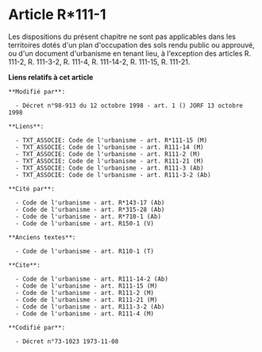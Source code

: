 # Article R*111-1

Les dispositions du présent chapitre ne sont pas applicables dans les territoires dotés d'un plan d'occupation des sols rendu
public ou approuvé, ou d'un document d'urbanisme en tenant lieu, à l'exception des articles R. 111-2, R. 111-3-2, R. 111-4,
R. 111-14-2, R. 111-15, R. 111-21.

**Liens relatifs à cet article**

	**Modifié par**:

	  - Décret n°98-913 du 12 octobre 1998 - art. 1 () JORF 13 octobre 1998

	**Liens**:

	  - TXT_ASSOCIE: Code de l'urbanisme - art. R*111-15 (M)
	  - TXT_ASSOCIE: Code de l'urbanisme - art. R111-14 (M)
	  - TXT_ASSOCIE: Code de l'urbanisme - art. R111-2 (M)
	  - TXT_ASSOCIE: Code de l'urbanisme - art. R111-21 (M)
	  - TXT_ASSOCIE: Code de l'urbanisme - art. R111-3 (Ab)
	  - TXT_ASSOCIE: Code de l'urbanisme - art. R111-3-2 (Ab)

	**Cité par**:

	  - Code de l'urbanisme - art. R*143-17 (Ab)
	  - Code de l'urbanisme - art. R*315-28 (Ab)
	  - Code de l'urbanisme - art. R*710-1 (Ab)
	  - Code de l'urbanisme - art. R150-1 (V)

	**Anciens textes**:

	  - Code de l'urbanisme - art. R110-1 (T)

	**Cite**:

	  - Code de l'urbanisme - art. R111-14-2 (Ab)
	  - Code de l'urbanisme - art. R111-15 (M)
	  - Code de l'urbanisme - art. R111-2 (M)
	  - Code de l'urbanisme - art. R111-21 (M)
	  - Code de l'urbanisme - art. R111-3-2 (Ab)
	  - Code de l'urbanisme - art. R111-4 (M)

	**Codifié par**:

	  - Décret n°73-1023 1973-11-08
